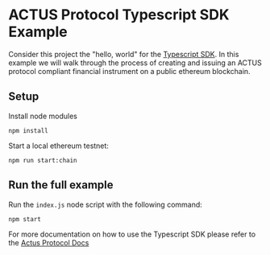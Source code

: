 # ACTUS Protocol Typescript SDK Example

Consider this project the "hello, world" for the [Typescript SDK](https://github.com/atpar/ap-monorepo). In this example we will walk through the process of creating and issuing an ACTUS protocol compliant financial instrument on a public ethereum blockchain.

## Setup

Install node modules

    npm install

Start a local ethereum testnet:

    npm run start:chain


## Run the full example

Run the `index.js` node script with the following command:

    npm start


For more documentation on how to use the Typescript SDK please refer to the [Actus Protocol Docs](https://docs.actus-protocol.io/guides/getting-started)

